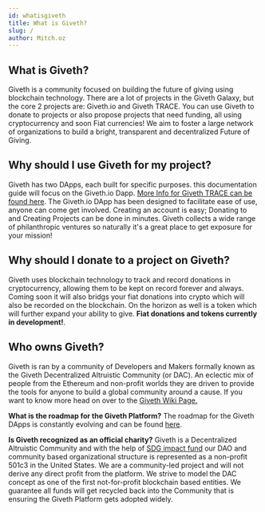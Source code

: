 ```yaml
---
id: whatisgiveth
title: What is Giveth?
slug: /
author: Mitch.oz
---
```


## What is Giveth?
Giveth is a community focused on building the future of giving using blockchain technology. There are a lot of projects in the Giveth Galaxy, but the core 2 projects are: Giveth.io and Giveth TRACE. You can use Giveth to donate to projects or also propose projects that need funding, all using cryptocurrency and soon Fiat currencies! We aim to foster a large network of organizations to build a bright, transparent and decentralized Future of Giving.

## Why should I use Giveth for my project?
Giveth has two DApps, each built for specific purposes. this documentation guide will focus on the Giveth.io Dapp. [More Info for Giveth TRACE can be found here](https://wiki.giveth.io/dapp). The Giveth.io DApp has been designed to facilitate ease of use, anyone can come get involved. Creating an account is easy; Donating to and Creating Projects can be done in minutes. Giveth collects a wide range of philanthropic ventures so naturally it's a great place to get exposure for your mission!

## Why should I donate to a project on Giveth?
Giveth uses blockchain technology to track and record donations in cryptocurrency, allowing them to be kept on record forever and always. Coming soon it will also bridgs your fiat donations into crypto which will also be recorded on the blockchain. On the horizon as well is a token which will further expand your ability to give. **Fiat donations and tokens currently in development!**.

## Who owns Giveth?
Giveth is ran by a community of Developers and Makers formally known as the Giveth Decentralized Altruistic Community (or DAC). An eclectic mix of people from the Ethereum and non-profit worlds they are driven to provide the tools for anyone to build a global community around a cause. If you want to know more head on over to the [Giveth Wiki Page.](https://wiki.giveth.io/dac/)

**What is the roadmap for the Giveth Platform?**
The roadmap for the Giveth DApps is constantly evolving and can be found [here](https://www.notion.so/giveth/Roadmap-5a154f91bf9a417ea31b2edbc925201a).

**Is Giveth recognized as an official charity?**
Giveth is a Decentralized Altruistic Community and with the help of [SDG impact fund](https://www.sdgimpactfund.org/) our DAO and community based organizational structure is represented as a non-profit 501c3 in the United States. We are a community-led project and will not derive any direct profit from the platform. We strive to model the DAC concept as one of the first not-for-profit blockchain based entities. We guarantee all funds will get recycled back into the Community that is ensuring the Giveth Platform gets adopted widely.
